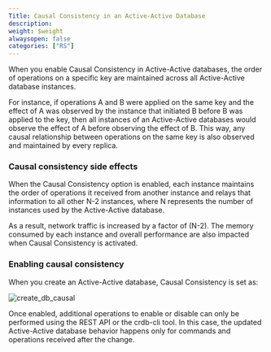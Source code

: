 ```yaml
---
Title: Causal Consistency in an Active-Active Database
description:
weight: $weight
alwaysopen: false
categories: ["RS"]
---
```

When you enable Causal Consistency in Active-Active databases,
the order of operations on a specific key are maintained across all Active-Active database instances.

For instance, if operations A and B were applied on the same key and the effect of A was observed by the instance that initiated B before B was applied to the key,
then all instances of an Active-Active databases would observe the effect of A before observing the effect of B.
This way, any causal relationship between operations on the same key is also observed and maintained by every replica.

### Causal consistency side effects

When the Causal Consistency option is enabled, each instance maintains the order of operations it received from another instance
and relays that information to all other N-2 instances,
where N represents the number of instances used by the Active-Active database.

As a result, network traffic is increased by a factor of (N-2).
The memory consumed by each instance and overall performance are also impacted when Causal Consistency is activated.

### Enabling causal consistency

When you create an Active-Active database, Causal Consistency is set as:

![create_db_causal](/images/rs/create_db_causal.png?width=1050&height=930)

Once enabled, additional operations to enable or disable can only be performed using the REST API or the crdb-cli tool.
In this case, the updated Active-Active database behavior happens only for commands and operations received after the change.
